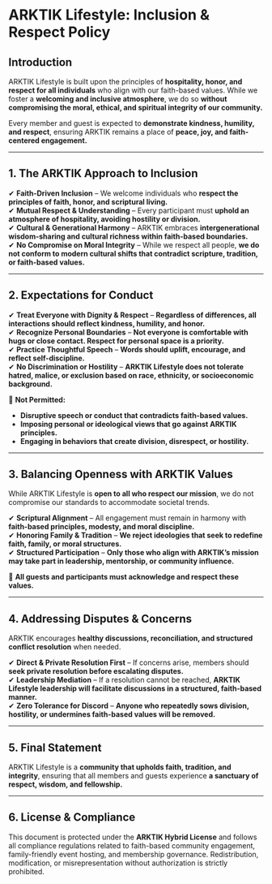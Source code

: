 # ARKTIK Lifestyle: Inclusion & Respect Policy  

## **Introduction**  
ARKTIK Lifestyle is built upon the principles of **hospitality, honor, and respect for all individuals** who align with our faith-based values. While we foster a **welcoming and inclusive atmosphere**, we do so **without compromising the moral, ethical, and spiritual integrity of our community.**  

Every member and guest is expected to **demonstrate kindness, humility, and respect**, ensuring ARKTIK remains a place of **peace, joy, and faith-centered engagement.**  

---  

## **1. The ARKTIK Approach to Inclusion**  

✔ **Faith-Driven Inclusion** – We welcome individuals who **respect the principles of faith, honor, and scriptural living.**  
✔ **Mutual Respect & Understanding** – Every participant must **uphold an atmosphere of hospitality, avoiding hostility or division.**  
✔ **Cultural & Generational Harmony** – ARKTIK embraces **intergenerational wisdom-sharing and cultural richness within faith-based boundaries.**  
✔ **No Compromise on Moral Integrity** – While we respect all people, **we do not conform to modern cultural shifts that contradict scripture, tradition, or faith-based values.**  

---  

## **2. Expectations for Conduct**  

✔ **Treat Everyone with Dignity & Respect** – **Regardless of differences, all interactions should reflect kindness, humility, and honor.**  
✔ **Recognize Personal Boundaries** – **Not everyone is comfortable with hugs or close contact. Respect for personal space is a priority.**  
✔ **Practice Thoughtful Speech** – **Words should uplift, encourage, and reflect self-discipline.**  
✔ **No Discrimination or Hostility** – **ARKTIK Lifestyle does not tolerate hatred, malice, or exclusion based on race, ethnicity, or socioeconomic background.**  

🚫 **Not Permitted:**  
- **Disruptive speech or conduct that contradicts faith-based values.**  
- **Imposing personal or ideological views that go against ARKTIK principles.**  
- **Engaging in behaviors that create division, disrespect, or hostility.**  

---  

## **3. Balancing Openness with ARKTIK Values**  

While ARKTIK Lifestyle is **open to all who respect our mission**, we do not compromise our standards to accommodate societal trends.  

✔ **Scriptural Alignment** – All engagement must remain in harmony with **faith-based principles, modesty, and moral discipline.**  
✔ **Honoring Family & Tradition** – **We reject ideologies that seek to redefine faith, family, or moral structures.**  
✔ **Structured Participation** – **Only those who align with ARKTIK’s mission may take part in leadership, mentorship, or community influence.**  

📌 **All guests and participants must acknowledge and respect these values.**  

---  

## **4. Addressing Disputes & Concerns**  

ARKTIK encourages **healthy discussions, reconciliation, and structured conflict resolution** when needed.  

✔ **Direct & Private Resolution First** – If concerns arise, members should **seek private resolution before escalating disputes.**  
✔ **Leadership Mediation** – If a resolution cannot be reached, **ARKTIK Lifestyle leadership will facilitate discussions in a structured, faith-based manner.**  
✔ **Zero Tolerance for Discord** – **Anyone who repeatedly sows division, hostility, or undermines faith-based values will be removed.**  



---  

## **5. Final Statement**  

ARKTIK Lifestyle is a **community that upholds faith, tradition, and integrity**, ensuring that all members and guests experience **a sanctuary of respect, wisdom, and fellowship.**  



---  

## **6. License & Compliance**  

This document is protected under the **ARKTIK Hybrid License** and follows all compliance regulations related to faith-based community engagement, family-friendly event hosting, and membership governance. Redistribution, modification, or misrepresentation without authorization is strictly prohibited.  

